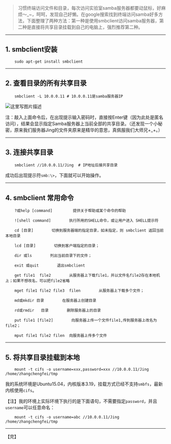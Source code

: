 > 习惯终端访问文件和目录，每次访问实验室samba服务器都要动鼠标，好麻烦～_~，呵呵，发现自己好懒。在google搜索找到终端访问samba好多方法，下面整理了两种方法：第一种是使用smbclient访问samba服务器，第二种是直接将共享目录挂载到自己的电脑上，强烈推荐第二种。


----------


## 1. smbclient安装

		sudo apt-get install smbclient


----------


## 2. 查看目录的所有共享目录

		smbclient -L 10.0.0.11 # 10.0.0.11是samba服务器IP
![这里写图片描述](http://img.blog.csdn.net/20151112211533186)

注：敲入上面命令后，在出现提示输入密码时，直接按Enter键（因为此处是匿名访问），结果会显示指定Samba服务器上当前全部的共享目录。（还发现一个小秘密，原来我们服务器Jing的文件夹原来是精华的意思，真佩服我们大师兄+_+。）


----------


## 3. 连接共享目录

		smbclient //10.0.0.11/Jing  # IP地址后接共享目录

成功后出现提示符`smb:\>`，下面就可以开始操作。


----------


## 4. smbclient 常用命令
```
	?或help [command]         提供关于帮助或某个命令的帮助
	
	![shell command]        执行所用的SHELL命令，或让用户进入 SHELL提示符
	
	cd [目录]        切换到服务器端的指定目录，如未指定，则 smbclient 返回当前本地目录
	
	lcd [目录]        切换到客户端指定的目录；
	
	dir 或ls        列出当前目录下的文件；
	
	exit 或quit        退出smbclient     
	
	get file1  file2        从服务器上下载file1，并以文件名file2存在本地机上；如果不想改名，可以把file2省略
	
	mget file1 file2 file3  filen        从服务器上下载多个文件；
	
	md或mkdir 目录        在服务器上创建目录
	
	rd或rmdir   目录        删除服务器上的目录
	
	put file1 [file2]        向服务器上传一个文件file1,传到服务器上改名为file2；
	
	mput file1 file2 filen  向服务器上传多个文件
```


----------


## 5. 将共享目录挂载到本地
		
		mount -t cifs -o username=xxx,password=xxx //10.0.0.11/Jing /home/zhangchengfei/tmp

我的系统环境是Ubuntu15.04，内核版本3.19，挂载方式已经不支持`smbfs`，最新内核使用`cifs`。

【注】我的环境上实际环境下执行的是下面语句，不需要指定`password`，并且`username`可以任意命名：

		mount -t cifs -o username=abc //10.0.0.11/Jing /home/zhangchengfei/tmp


----------


【完】